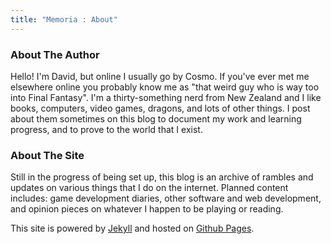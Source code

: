 ```yaml
---
title: "Memoria : About"
---
```

### About The Author

Hello! I'm David, but online I usually go by Cosmo. If you've ever met me elsewhere online you probably know me as "that weird guy who is way too into Final Fantasy". I'm a thirty-something nerd from New Zealand and I like books, computers, video games, dragons, and lots of other things. I post about them sometimes on this blog to document my work and learning progress, and to prove to the world that I exist.

### About The Site

Still in the progress of being set up, this blog is an archive of rambles and updates on various things that I do on the internet. Planned content includes: game development diaries, other software and web development, and opinion pieces on whatever I happen to be playing or reading.

This site is powered by [Jekyll](https://jekyllrb.com/) and hosted on [Github Pages](https://pages.github.com/).